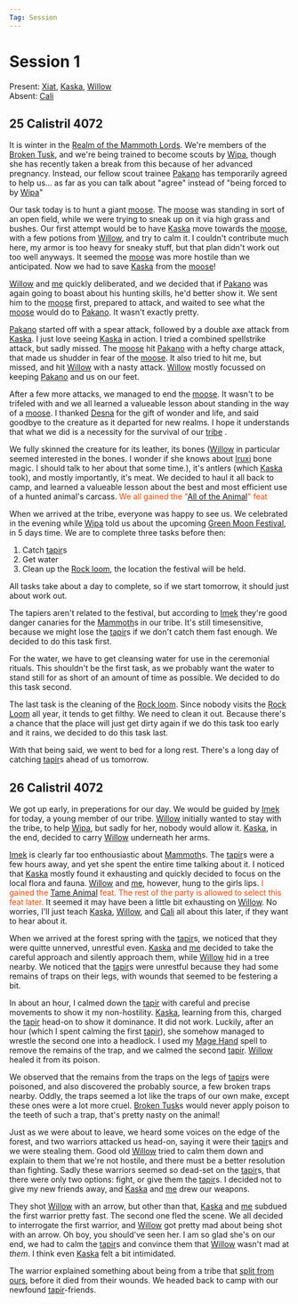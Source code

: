 ```yaml
---
Tag: Session
---
```

# Session 1
Present: [Xiat](../Backstory/Party-Members/Xiat.md), [Kaska](../Backstory/Party-Members/Kaska.md), [Willow](../Backstory/Party-Members/Willow.md)  
Absent: [Cali](../Backstory/Party-Members/Cali.md)  
## 25 Calistril 4072
It is winter in the [Realm of the Mammoth Lords](../Backstory/Places/Realm-of-the-Mammoth-Lords.md). We're members of the [Broken Tusk](../Backstory/Organizations/Broken-Tusk.md), and we're being trained to become scouts by [Wipa](../Backstory/NPCs/Broken-Tusk/Wipa.md), though she has recently taken a break from this because of her advanced pregnancy. Instead, our fellow scout trainee [Pakano](../Backstory/NPCs/Broken-Tusk/Pakano.md) has temporarily agreed to help us... as far as you can talk about "agree" instead of "being forced to by [Wipa](../Backstory/NPCs/Broken-Tusk/Wipa.md)"

Our task today is to hunt a giant [moose](../Backstory/NPCs/Fauna/Moose.md). The [moose](../Backstory/NPCs/Fauna/Moose.md) was standing in sort of an open field, while we were trying to sneak up on it via high grass and bushes. Our first attempt would be to have [Kaska](../Backstory/Party-Members/Kaska.md) move towards the [moose](../Backstory/NPCs/Fauna/Moose.md), with a few potions from [Willow](../Backstory/Party-Members/Willow.md), and try to calm it. I couldn't contribute much here, my armor is too heavy for sneaky stuff, but that plan didn't work out too well anyways. It seemed the [moose](../Backstory/NPCs/Fauna/Moose.md) was more hostile than we anticipated. Now we had to save [Kaska](../Backstory/Party-Members/Kaska.md) from the [moose](../Backstory/NPCs/Fauna/Moose.md)!

[Willow](../Backstory/Party-Members/Willow.md) and [me](../Backstory/Party-Members/Xiat.md) quickly deliberated, and we decided that if [Pakano](../Backstory/NPCs/Broken-Tusk/Pakano.md) was again going to boast about his hunting skills, he'd better show it. We sent him to the [moose](../Backstory/NPCs/Fauna/Moose.md) first, prepared to attack, and waited to see what the [moose](../Backstory/NPCs/Fauna/Moose.md) would do to [Pakano](../Backstory/NPCs/Broken-Tusk/Pakano.md). It wasn't exactly pretty.

[Pakano](../Backstory/NPCs/Broken-Tusk/Pakano.md) started off with a spear attack, followed by a double axe attack from [Kaska](../Backstory/Party-Members/Kaska.md). I just love seeing [Kaska](../Backstory/Party-Members/Kaska.md) in action. I tried a combined spellstrike attack, but sadly missed. The [moose](../Backstory/NPCs/Fauna/Moose.md) hit [Pakano](../Backstory/NPCs/Broken-Tusk/Pakano.md) with a hefty charge attack, that made us shudder in fear of the [moose](../Backstory/NPCs/Fauna/Moose.md). It also tried to hit me, but missed, and hit [Willow](../Backstory/Party-Members/Willow.md) with a nasty attack. [Willow](../Backstory/Party-Members/Willow.md) mostly focussed on keeping [Pakano](../Backstory/NPCs/Broken-Tusk/Pakano.md) and us on our feet.

After a few more attacks, we managed to end the [moose](../Backstory/NPCs/Fauna/Moose.md). It wasn't to be trifeled with and we all learned a valueable lesson about standing in the way of a [moose](../Backstory/NPCs/Fauna/Moose.md). I thanked [Desna](../Backstory/NPCs/Deities/Desna.md) for the gift of wonder and life, and said goodbye to the creature as it departed for new realms. I hope it understands that what we did is a necessity for the survival of our [tribe](../Backstory/Organizations/Broken-Tusk.md) .

We fully skinned the creature for its leather, its bones ([Willow](../Backstory/Party-Members/Willow.md) in particular seemed interested in the bones. I wonder if she knows about [Iruxi](../Backstory/Notions/Races/Lizardfolk.md) bone magic. I should talk to her about that some time.), it's antlers (which [Kaska](../Backstory/Party-Members/Kaska.md) took), and mostly importantly, it's meat. We decided to haul it all back to camp, and learned a valueable lesson about the best and most efficient use of a hunted animal's carcass. <font style="color:orangered">We all gained the "[All of the Animal](https://2e.aonprd.com/Feats.aspx?ID=3422)" feat</font>

When we arrived at the tribe, everyone was happy to see us. We celebrated in the evening while [Wipa](../Backstory/NPCs/Broken-Tusk/Wipa.md) told us about the upcoming [Green Moon Festival](../Backstory/History/Events/Green-Moon-Festival.md), in 5 days time. We are to complete three tasks before then:  

1. Catch [tapir](../Backstory/NPCs/Fauna/Tapir.md)s 
2. Get water 
3. Clean up the [Rock loom](../Backstory/Places/Places-of-Interest/Rock-loom.md), the location the festival will be held.

All tasks take about a day to complete, so if we start tomorrow, it should just about work out. 

The tapiers aren't related to the festival, but according to [Imek](../Backstory/NPCs/Broken-Tusk/Imek.md) they're good danger canaries for the [Mammoth](../Backstory/NPCs/Fauna/Mammoth.md)s in our tribe. It's still timesensitive, because we might lose the [tapir](../Backstory/NPCs/Fauna/Tapir.md)s if we don't catch them fast enough. We decided to do this task first. 

For the water, we have to get cleansing water for use in the ceremonial rituals. This shouldn't be the first task, as we probably want the water to stand still for as short of an amount of time as possible. We decided to do this task second.

The last task is the cleaning of the [Rock loom](../Backstory/Places/Places-of-Interest/Rock-loom.md). Since nobody visits the [Rock Loom](../Backstory/Places/Places-of-Interest/Rock-loom.md) all year, it tends to get filthy. We need to clean it out. Because there's a chance that the place will just get dirty again if we do this task too early and it rains, we decided to do this task last. 

With that being said, we went to bed for a long rest. There's a long day of catching [tapir](../Backstory/NPCs/Fauna/Tapir.md)s ahead of us tomorrow.

## 26 Calistril 4072

We got up early, in preperations for our day. We would be guided by [Imek](../Backstory/NPCs/Broken-Tusk/Imek.md) for today, a young member of our tribe. [Willow](../Backstory/Party-Members/Willow.md) initially wanted to stay with the tribe, to help [Wipa](../Backstory/NPCs/Broken-Tusk/Wipa.md), but sadly for her, nobody would allow it. [Kaska](../Backstory/Party-Members/Kaska.md), in the end, decided to carry [Willow](../Backstory/Party-Members/Willow.md) underneath her arms.

 [Imek](../Backstory/NPCs/Broken-Tusk/Imek.md) is clearly far too enthousiastic about [Mammoth](../Backstory/NPCs/Fauna/Mammoth.md)s. The [tapir](../Backstory/NPCs/Fauna/Tapir.md)s were a few hours away, and yet she spent the entire time talking about it. I noticed that [Kaska](../Backstory/Party-Members/Kaska.md) mostly found it exhausting and quickly decided to focus on the local flora and fauna. [Willow](../Backstory/Party-Members/Willow.md) and [me](../Backstory/Party-Members/Xiat.md), however, hung to the girls lips. <font style="color:orangered">I gained the [Tame Animal](https://2e.aonprd.com/Feats.aspx?ID=3424) feat. The rest of the party is allowed to select this feat later.</font> It seemed it may have been a little bit exhausting on [Willow](../Backstory/Party-Members/Willow.md). No worries, I'll just teach [Kaska](../Backstory/Party-Members/Kaska.md), [Willow](../Backstory/Party-Members/Willow.md), and [Cali](../Backstory/Party-Members/Cali.md) all about this later, if they want to hear about it.

When we arrived at the forest spring with the [tapir](../Backstory/NPCs/Fauna/Tapir.md)s, we noticed that they were quitte unnerved, unrestful even. [Kaska](../Backstory/Party-Members/Kaska.md) and [me](../Backstory/Party-Members/Xiat.md) decided to take the careful approach and silently approach them, while [Willow](../Backstory/Party-Members/Willow.md) hid in a tree nearby. We noticed that the [tapir](../Backstory/NPCs/Fauna/Tapir.md)s were unrestful because they had some remains of traps on their legs, with wounds that seemed to be festering a bit. 

In about an hour, I calmed down the [tapir](../Backstory/NPCs/Fauna/Tapir.md) with careful and precise movements to show it my non-hostility. [Kaska](../Backstory/Party-Members/Kaska.md), learning from this, charged the [tapir](../Backstory/NPCs/Fauna/Tapir.md) head-on to show it dominance. It did not work. Luckily, after an hour (which I spent calming the first [tapir](../Backstory/NPCs/Fauna/Tapir.md)), she somehow managed to wrestle the second one into a headlock. I used my [Mage Hand](../Backstory/Notions/Magic/Mage-Hand.md) spell to remove the remains of the trap, and we calmed the second [tapir](../Backstory/NPCs/Fauna/Tapir.md). [Willow](../Backstory/Party-Members/Willow.md) healed it from its poison. 

We observed that the remains from the traps on the legs of [tapir](../Backstory/NPCs/Fauna/Tapir.md)s were poisoned, and also discovered the probably source, a few broken traps nearby. Oddly, the traps seemed a lot like the traps of our own make, except these ones were a lot more cruel. [Broken Tusk](../Backstory/Organizations/Broken-Tusk.md)s would never apply poison to the teeth of such a trap, that's pretty nasty on the animal!

Just as we were about to leave, we heard some voices on the edge of the forest, and two warriors attacked us head-on, saying it were their [tapir](../Backstory/NPCs/Fauna/Tapir.md)s and we were stealing them. Good old [Willow](../Backstory/Party-Members/Willow.md) tried to calm them down and explain to them that we're not hostile, and there must be a better resolution than fighting. Sadly these warriors seemed so dead-set on the [tapir](../Backstory/NPCs/Fauna/Tapir.md)s, that there were only two options: fight, or give them the [tapir](../Backstory/NPCs/Fauna/Tapir.md)s. I decided not to give my new friends away, and [Kaska](../Backstory/Party-Members/Kaska.md) and [me](../Backstory/Party-Members/Xiat.md) drew our weapons. 

They shot [Willow](../Backstory/Party-Members/Willow.md) with an arrow, but other than that, [Kaska](../Backstory/Party-Members/Kaska.md) and [me](../Backstory/Party-Members/Xiat.md) subdued the first warrior pretty fast. The second one fled the scene. We all decided to interrogate the first warrior, and [Willow](../Backstory/Party-Members/Willow.md) got pretty mad about being shot with an arrow. Oh boy, you should've seen her. I am so glad she's on our end, we had to calm the [tapir](../Backstory/NPCs/Fauna/Tapir.md)s and convince them that [Willow](../Backstory/Party-Members/Willow.md) wasn't mad at _them_. I think even [Kaska](../Backstory/Party-Members/Kaska.md) felt a bit intimidated. 

The warrior explained something about being from a tribe that [split from ours](../Backstory/History/The-Schism.md), before it died from their wounds. We headed back to camp with our newfound [tapir](../Backstory/NPCs/Fauna/Tapir.md)-friends.